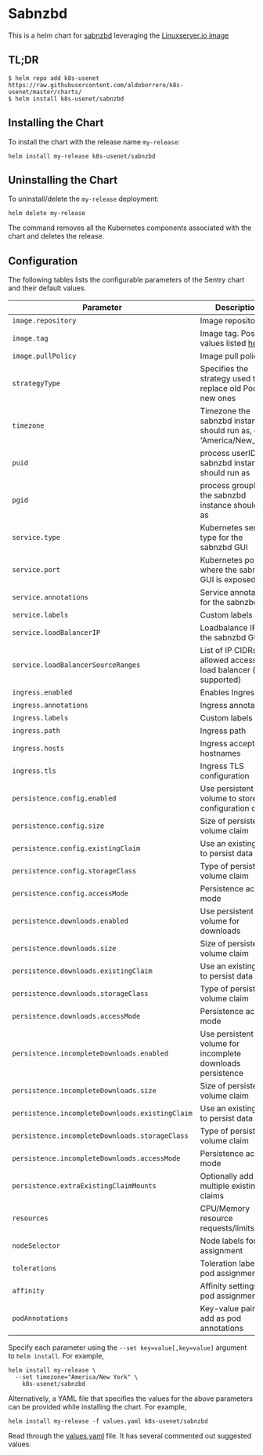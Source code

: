 # Sabnzbd

This is a helm chart for [sabnzbd](https://sabnzbd.org/) leveraging the [Linuxserver.io image](https://hub.docker.com/r/linuxserver/sabnzbd/)

## TL;DR

```shell
$ helm repo add k8s-usenet https://raw.githubusercontent.com/aldoborrero/k8s-usenet/master/charts/
$ helm install k8s-usenet/sabnzbd
```

## Installing the Chart

To install the chart with the release name `my-release`:

```console
helm install my-release k8s-usenet/sabnzbd
```

## Uninstalling the Chart

To uninstall/delete the `my-release` deployment:

```console
helm delete my-release
```

The command removes all the Kubernetes components associated with the chart and deletes the release.

## Configuration

The following tables lists the configurable parameters of the Sentry chart and their default values.

| Parameter                              | Description                                                                                   | Default               |
| -------------------------------------- | --------------------------------------------------------------------------------------------- | --------------------- |
| `image.repository`                     | Image repository                                                                              | `linuxserver/sabnzbd` |
| `image.tag`                            | Image tag. Possible values listed [here](https://hub.docker.com/r/linuxserver/sabnzbd/tags/). | `amd64-latest`        |
| `image.pullPolicy`                     | Image pull policy                                                                             | `Always`              |
| `strategyType`                         | Specifies the strategy used to replace old Pods by new ones                                   | `Recreate`            |
| `timezone`                             | Timezone the sabnzbd instance should run as, e.g. 'America/New_York'                          | `UTC`                 |
| `puid`                                 | process userID the sabnzbd instance should run as                                             | `1001`                |
| `pgid`                                 | process groupID the sabnzbd instance should run as                                            | `1001`                |
| `service.type`                         | Kubernetes service type for the sabnzbd GUI                                                   | `ClusterIP`           |
| `service.port`                         | Kubernetes port where the sabnzbd GUI is exposed                                              | `8080`                |
| `service.annotations`                  | Service annotations for the sabnzbd GUI                                                       | `{}`                  |
| `service.labels`                       | Custom labels                                                                                 | `{}`                  |
| `service.loadBalancerIP`               | Loadbalance IP for the sabnzbd GUI                                                            | `{}`                  |
| `service.loadBalancerSourceRanges`     | List of IP CIDRs allowed access to load balancer (if supported)                               | None                  |
| `ingress.enabled`                      | Enables Ingress                                                                               | `false`               |
| `ingress.annotations`                  | Ingress annotations                                                                           | `{}`                  |
| `ingress.labels`                       | Custom labels                                                                                 | `{}`                  |
| `ingress.path`                         | Ingress path                                                                                  | `/`                   |
| `ingress.hosts`                        | Ingress accepted hostnames                                                                    | `sabnzbd.local`       |
| `ingress.tls`                          | Ingress TLS configuration                                                                     | `[]`                  |
| `persistence.config.enabled`           | Use persistent volume to store configuration data                                             | `true`                |
| `persistence.config.size`              | Size of persistent volume claim                                                               | `1Gi`                 |
| `persistence.config.existingClaim`     | Use an existing PVC to persist data                                                           | `nil`                 |
| `persistence.config.storageClass`      | Type of persistent volume claim                                                               | `-`                   |
| `persistence.config.accessMode`        | Persistence access mode                                                                       | `ReadWriteOnce`       |
| `persistence.downloads.enabled`        | Use persistent volume for downloads                                                           | `true`                |
| `persistence.downloads.size`           | Size of persistent volume claim                                                               | `10Gi`                |
| `persistence.downloads.existingClaim`  | Use an existing PVC to persist data                                                           | `nil`                 |
| `persistence.downloads.storageClass`   | Type of persistent volume claim                                                               | `-`                   |
| `persistence.downloads.accessMode`     | Persistence access mode                                                                       | `ReadWriteOnce`       |
| `persistence.incompleteDownloads.enabled`               | Use persistent volume for incomplete downloads persistence                                                 | `true`                |
| `persistence.incompleteDownloads.size`                  | Size of persistent volume claim                                                               | `10Gi`                |
| `persistence.incompleteDownloads.existingClaim`         | Use an existing PVC to persist data                                                           | `nil`                 |
| `persistence.incompleteDownloads.storageClass`          | Type of persistent volume claim                                                               | `-`                   |
| `persistence.incompleteDownloads.accessMode`            | Persistence access mode                                                                       | `ReadWriteOnce`       |
| `persistence.extraExistingClaimMounts` | Optionally add multiple existing claims                                                       | `[]`                  |
| `resources`                            | CPU/Memory resource requests/limits                                                           | `{}`                  |
| `nodeSelector`                         | Node labels for pod assignment                                                                | `{}`                  |
| `tolerations`                          | Toleration labels for pod assignment                                                          | `[]`                  |
| `affinity`                             | Affinity settings for pod assignment                                                          | `{}`                  |
| `podAnnotations`                       | Key-value pairs to add as pod annotations                                                     | `{}`                  |

Specify each parameter using the `--set key=value[,key=value]` argument to `helm install`. For example,

```console
helm install my-release \
  --set timezone="America/New York" \
    k8s-usenet/sabnzbd
```

Alternatively, a YAML file that specifies the values for the above parameters can be provided while installing the chart. For example,

```console
helm install my-release -f values.yaml k8s-usenet/sabnzbd
```

Read through the [values.yaml](values.yaml) file. It has several commented out suggested values.

